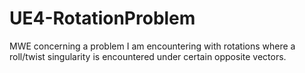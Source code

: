 # UE4-RotationProblem
MWE concerning a problem I am encountering with rotations where a roll/twist singularity is encountered under certain opposite vectors.
